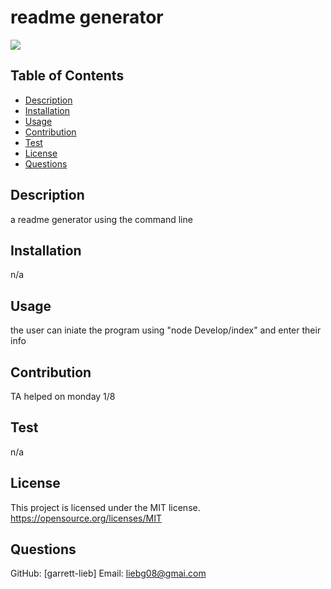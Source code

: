 
  # readme generator
  <img src="https://img.shields.io/badge/License-MIT-yellow.svg">

  ## Table of Contents
  - [Description](#description)
  - [Installation](#installation)
  - [Usage](#usage)
  - [Contribution](#contribution)
  - [Test](#test)
  - [License](#license)
  - [Questions](#questions)

  
  ## Description
  a readme generator using the command line
  ## Installation
  n/a
  ## Usage
  the user can iniate the program using "node Develop/index" and enter their info
  ## Contribution
  TA helped on monday 1/8
  ## Test
  n/a
  ## License
  This project is licensed under the MIT license.
  https://opensource.org/licenses/MIT
  ## Questions
  GitHub: [garrett-lieb]
  Email: liebg08@gmai.com
  